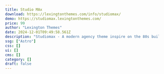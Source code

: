 ```yaml
---
title: Studio MAx
download: https://lexingtonthemes.com/info/studiomax/
demo: https://studiomax.lexingtonthemes.com/
price: 99
author: "Lexington Themes"
date: 2024-12-01T09:49:58.561Z
description: "Studiomax - A modern agency theme inspire on the 80s built with Astrojs and Talwind CSS for your agency"
ssg: ["Astro"]
css: []
ui: []
cms: []
category: []
draft: false
---
```


